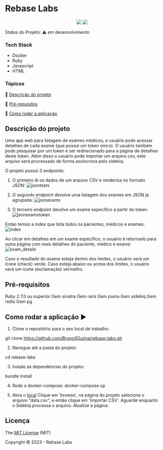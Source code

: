 <h1>Rebase Labs</h1> 

<p align="center">

  <img src="http://img.shields.io/static/v1?label=Ruby&message=2.6.3&color=red&style=for-the-badge&logo=ruby"/>
  <img src="http://img.shields.io/static/v1?label=STATUS&message=EM%20DESENVOLVIMENTO&color=RED&style=for-the-badge"/>
</p>

Status do Projeto: :warning: em desenvolvimento

### Tech Stack

* Docker
* Ruby
* Javascript
* HTML

### Tópicos 

:small_blue_diamond: [Descrição do projeto](#descrição-do-projeto)

:small_blue_diamond: [Pré-requisitos](#pré-requisitos)

:small_blue_diamond: [Como rodar a aplicação](#como-rodar-a-aplicação-arrow_forward)

## Descrição do projeto 

<p align="justify">
 
Uma app web para listagem de exames médicos, o usuário pode acessar detalhes de cada exame (que possui um token único). O usuário também pode pesquisar por um token e ser redirecionado para a página de detalhes deste token. Além disso o usuário pode importar um arquivo csv, este arquivo será processado de forma assíncrona pelo sidekiq.

  O projeto possui 3 endpoints:
1) O primeiro lê os dados de um arquivo CSV e renderiza no formato JSON:
![jsontests](https://github.com/BrunoSGuima/rebase-labs/assets/105590450/5d0b44e9-032b-4221-8122-eaf247cb9f76)

2) O segundo endpoint devolve uma listagem dos exames em JSON já agrupada:
![jsonexams](https://github.com/BrunoSGuima/rebase-labs/assets/105590450/e648997c-45ef-425a-adfc-7342f4aa8673)

3) O terceiro endpoint devolve um exame específico a partir do token:
![jsonexamstoken](https://github.com/BrunoSGuima/rebase-labs/assets/105590450/f5653eb5-04d9-469b-ac28-b0bd48ca0c4b)

Então temos a index que lista todos os pacientes, médicos e exames:
![index](https://github.com/BrunoSGuima/rebase-labs/assets/105590450/c245010b-834b-432a-bf86-c8f6887dcab0)

Ao clicar em detalhes em um exame específico, o usuário é retornado para outra página com mais detalhes do paciente, médico e exame:
![exam_details](https://github.com/BrunoSGuima/rebase-labs/assets/105590450/c02ecd1d-8157-4fe5-afab-b140fc947c8a)

Caso o resultado do exame esteja dentro dos limites, o usuário verá um ícone (check) verde. Caso esteja abaixo ou acima dos limites, o usuário verá um ícone (exclamação) vermelho.

  
## Pré-requisitos

Ruby 2.7.0 ou superior
Gem sinatra
Gem rack
Gem puma
Gem sidekiq
Gem redis
Gem pg

## Como rodar a aplicação :arrow_forward:

1. Clone o repositório para o seu local de trabalho:

git clone https://github.com/BrunoSGuima/rebase-labs.git

2. Navegue até a pasta do projeto:

cd rebase-labs

3. Instale as dependências do projeto:

bundle install

4. Rode o docker-compose:
docker-compose up

5. Abra o [local](http://localhost:3000/)
Clique em 'browse', na página do projeto selecione o arquivo "data.csv", e então clique em 'Importar CSV'.
Aguarde enquanto o Sidekiq processa o arquivo.
Atualize a página.


## Licença 

The [MIT License]() (MIT)

Copyright :copyright: 2023 - Rebase Labs
